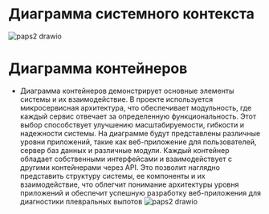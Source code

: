 # Диаграмма системного контекста
![paps2 drawio](https://github.com/Vodyiara/pap_hse/blob/main/Lab%20Work%20%E2%84%962/%D0%94%D0%B8%D0%B0%D0%B3%D1%80%D0%B0%D0%BC%D0%BC%D0%B0%20%D1%81%D0%B8%D1%81%D1%82%D0%B5%D0%BC%D0%BD%D0%BE%D0%B3%D0%BE%20%D0%BA%D0%BE%D0%BD%D1%82%D0%B5%D0%BA%D1%81%D1%82%D0%B0.png)
# Диаграмма контейнеров
- Диаграмма контейнеров демонстрирует основные элементы системы и их взаимодействие. В проекте используется микросервисная архитектура, что обеспечивает модульность, где каждый сервис отвечает за определенную функциональность. Этот выбор способствует улучшению масштабируемости, гибкости и надежности системы. На диаграмме будут представлены различные уровни приложений, такие как веб-приложение для пользователей, сервер баз данных и различные модули. Каждый контейнер обладает собственными интерфейсами и взаимодействует с другими контейнерами через API. Это позволит наглядно представить структуру системы, ее компоненты и их взаимодействие, что облегчит понимание архитектуры уровня приложений и обеспечит успешную разработку веб-приложения для диагностики плевральных выпотов
![paps2 drawio](https://github.com/Vodyiara/pap_hse/blob/main/Lab%20Work%20%E2%84%962/%D0%94%D0%B8%D0%B0%D0%B3%D1%80%D0%B0%D0%BC%D0%BC%D0%B0%20%D0%BA%D0%BE%D0%BD%D1%82%D0%B5%D0%B9%D0%BD%D0%B5%D1%80%D0%BE%D0%B211.drawio.png)
